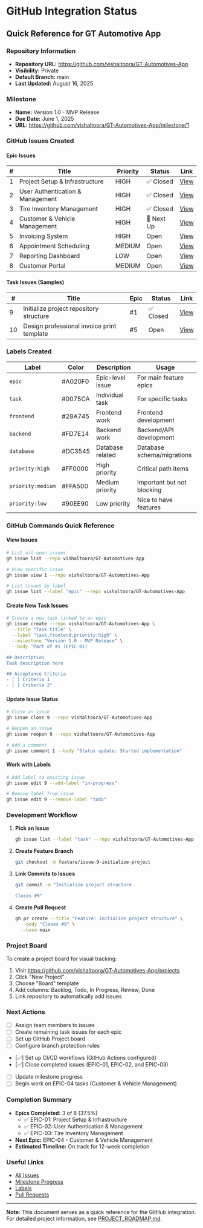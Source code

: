 # GitHub Integration Status

## Quick Reference for GT Automotive App

### Repository Information
- **Repository URL:** https://github.com/vishaltoora/GT-Automotives-App
- **Visibility:** Private
- **Default Branch:** main
- **Last Updated:** August 16, 2025

### Milestone
- **Name:** Version 1.0 - MVP Release
- **Due Date:** June 1, 2025
- **URL:** https://github.com/vishaltoora/GT-Automotives-App/milestone/1

### GitHub Issues Created

#### Epic Issues
| # | Title | Priority | Status | Link |
|---|-------|----------|--------|------|
| 1 | Project Setup & Infrastructure | HIGH | ✅ Closed | [View](https://github.com/vishaltoora/GT-Automotives-App/issues/1) |
| 2 | User Authentication & Management | HIGH | ✅ Closed | [View](https://github.com/vishaltoora/GT-Automotives-App/issues/2) |
| 3 | Tire Inventory Management | HIGH | ✅ Closed | [View](https://github.com/vishaltoora/GT-Automotives-App/issues/3) |
| 4 | Customer & Vehicle Management | HIGH | 📅 Next Up | [View](https://github.com/vishaltoora/GT-Automotives-App/issues/4) |
| 5 | Invoicing System | HIGH | Open | [View](https://github.com/vishaltoora/GT-Automotives-App/issues/5) |
| 6 | Appointment Scheduling | MEDIUM | Open | [View](https://github.com/vishaltoora/GT-Automotives-App/issues/6) |
| 7 | Reporting Dashboard | LOW | Open | [View](https://github.com/vishaltoora/GT-Automotives-App/issues/7) |
| 8 | Customer Portal | MEDIUM | Open | [View](https://github.com/vishaltoora/GT-Automotives-App/issues/8) |

#### Task Issues (Samples)
| # | Title | Epic | Status | Link |
|---|-------|------|--------|------|
| 9 | Initialize project repository structure | #1 | ✅ Closed | [View](https://github.com/vishaltoora/GT-Automotives-App/issues/9) |
| 10 | Design professional invoice print template | #5 | Open | [View](https://github.com/vishaltoora/GT-Automotives-App/issues/10) |

### Labels Created
| Label | Color | Description | Usage |
|-------|-------|-------------|-------|
| `epic` | #A020F0 | Epic-level issue | For main feature epics |
| `task` | #0075CA | Individual task | For specific tasks |
| `frontend` | #28A745 | Frontend work | Frontend development |
| `backend` | #FD7E14 | Backend work | Backend/API development |
| `database` | #DC3545 | Database related | Database schema/migrations |
| `priority:high` | #FF0000 | High priority | Critical path items |
| `priority:medium` | #FFA500 | Medium priority | Important but not blocking |
| `priority:low` | #90EE90 | Low priority | Nice to have features |

### GitHub Commands Quick Reference

#### View Issues
```bash
# List all open issues
gh issue list --repo vishaltoora/GT-Automotives-App

# View specific issue
gh issue view 1 --repo vishaltoora/GT-Automotives-App

# List issues by label
gh issue list --label "epic" --repo vishaltoora/GT-Automotives-App
```

#### Create New Task Issues
```bash
# Create a new task linked to an epic
gh issue create --repo vishaltoora/GT-Automotives-App \
  --title "Task title" \
  --label "task,frontend,priority:high" \
  --milestone "Version 1.0 - MVP Release" \
  --body "Part of #1 (EPIC-01)

## Description
Task description here

## Acceptance Criteria
- [ ] Criteria 1
- [ ] Criteria 2"
```

#### Update Issue Status
```bash
# Close an issue
gh issue close 9 --repo vishaltoora/GT-Automotives-App

# Reopen an issue
gh issue reopen 9 --repo vishaltoora/GT-Automotives-App

# Add a comment
gh issue comment 1 --body "Status update: Started implementation"
```

#### Work with Labels
```bash
# Add label to existing issue
gh issue edit 9 --add-label "in-progress"

# Remove label from issue
gh issue edit 9 --remove-label "todo"
```

### Development Workflow

1. **Pick an Issue**
   ```bash
   gh issue list --label "task" --repo vishaltoora/GT-Automotives-App
   ```

2. **Create Feature Branch**
   ```bash
   git checkout -b feature/issue-9-initialize-project
   ```

3. **Link Commits to Issues**
   ```bash
   git commit -m "Initialize project structure

   Closes #9"
   ```

4. **Create Pull Request**
   ```bash
   gh pr create --title "Feature: Initialize project structure" \
     --body "Closes #9" \
     --base main
   ```

### Project Board

To create a project board for visual tracking:

1. Visit https://github.com/vishaltoora/GT-Automotives-App/projects
2. Click "New Project"
3. Choose "Board" template
4. Add columns: Backlog, Todo, In Progress, Review, Done
5. Link repository to automatically add issues

### Next Actions

- [ ] Assign team members to issues
- [ ] Create remaining task issues for each epic
- [ ] Set up GitHub Project board
- [ ] Configure branch protection rules
- [✅] Set up CI/CD workflows (GitHub Actions configured)
- [✅] Close completed issues (EPIC-01, EPIC-02, and EPIC-03)
- [ ] Update milestone progress
- [ ] Begin work on EPIC-04 tasks (Customer & Vehicle Management)

### Completion Summary
- **Epics Completed:** 3 of 8 (37.5%)
  - ✅ EPIC-01: Project Setup & Infrastructure
  - ✅ EPIC-02: User Authentication & Management
  - ✅ EPIC-03: Tire Inventory Management
- **Next Epic:** EPIC-04 - Customer & Vehicle Management
- **Estimated Timeline:** On track for 12-week completion

### Useful Links

- [All Issues](https://github.com/vishaltoora/GT-Automotives-App/issues)
- [Milestone Progress](https://github.com/vishaltoora/GT-Automotives-App/milestone/1)
- [Labels](https://github.com/vishaltoora/GT-Automotives-App/labels)
- [Pull Requests](https://github.com/vishaltoora/GT-Automotives-App/pulls)

---

**Note:** This document serves as a quick reference for the GitHub integration. For detailed project information, see [PROJECT_ROADMAP.md](PROJECT_ROADMAP.md).